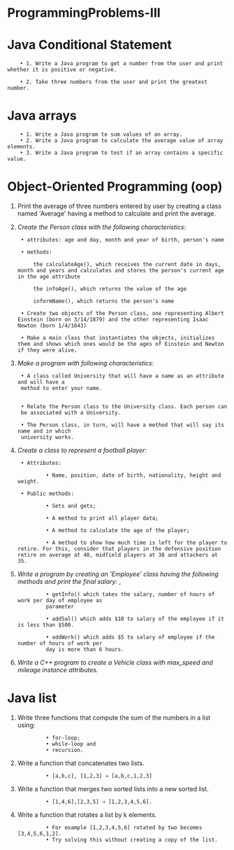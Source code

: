 # ProgrammingProblems-III

# Java Conditional Statement

        • 1. Write a Java program to get a number from the user and print whether it is positive or negative.
        
        • 2. Take three numbers from the user and print the greatest number.

# Java arrays
                
        • 1. Write a Java program to sum values of an array.
        • 2. Write a Java program to calculate the average value of array elements. 
        • 3. Write a Java program to test if an array contains a specific value. 

# Object-Oriented Programming (oop)

1. Print the average of three numbers entered by user by creating a class named 'Average'
having a method to calculate and print the average.

2. *Create the Person class with the following characteristics*:

        • attributes: age and day, month and year of birth, person's name

        • methods:
        
            the calculateAge(), which receives the current date in days, month and years and calculates and stores the person's current age in the age attribute

            the infoAge(), which returns the value of the age

            informName(), which returns the person's name

        • Create two objects of the Person class, one representing Albert Einstein (born on 3/14/1879) and the other representing Isaac Newton (born 1/4/1643)
        
        • Make a main class that instantiates the objects, initializes them and shows which ones would be the ages of Einstein and Newton if they were alive.

3. *Make a program with following characteristics:*

        • A class called University that will have a name as an attribute and will have a
        method to enter your name.

    
        • Relate the Person class to the University class. Each person can
        be associated with a University.

        • The Person class, in turn, will have a method that will say its name and in which
        university works.

4. *Create a class to represent a football player:* 
        
        • Attributes:
        
                • Name, position, date of birth, nationality, height and weight.

        • Public methods:

                • Sets and gets;

                • A method to print all player data;

                • A method to calculate the age of the player;

                • A method to show how much time is left for the player to retire. For this, consider that players in the defensive position retire on average at 40, midfield players at 38 and attackers at 35.

5. *Write a program by creating an 'Employee' class having the following methods and print the final salary:* ,

                • getInfo() which takes the salary, number of hours of work per day of employee as
                parameter

                • addSal() which adds $10 to salary of the employee if it is less than $500.
                
                • addWork() which adds $5 to salary of employee if the number of hours of work per
                day is more than 6 hours.
                
6. *Write a C++ program to create a Vehicle class with max_speed and mileage instance attributes.*

# Java list   
1. Write three functions that compute the sum of the numbers in a list using: 

                • for-loop; 
                • while-loop and
                • recursion.
                
2. Write a function that concatenates two lists.

                • [a,b,c], [1,2,3] → [a,b,c,1,2,3]

3. Write a function that merges two sorted lists into a new sorted list. 
        
                • [1,4,6],[2,3,5] → [1,2,3,4,5,6].
                
4. Write a function that rotates a list by k elements. 

                • For example [1,2,3,4,5,6] rotated by two becomes [3,4,5,6,1,2]. 
                • Try solving this without creating a copy of the list. 

